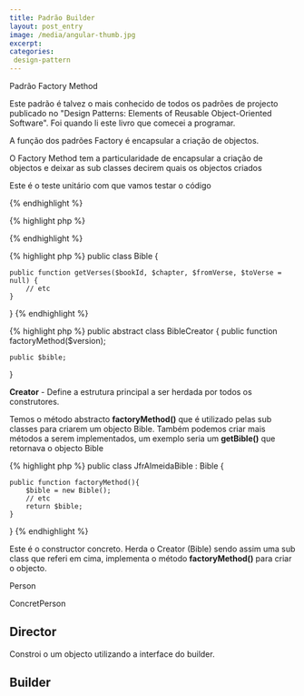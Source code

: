 ```yaml
---
title: Padrão Builder 
layout: post_entry
image: /media/angular-thumb.jpg
excerpt: 
categories:
 design-pattern
---
```

Padrão Factory Method

Este padrão é talvez o mais conhecido de todos os padrões de projecto publicado no "Design Patterns: Elements of Reusable Object-Oriented Software". Foi quando li este livro que comecei a programar.

A função dos padrões Factory é encapsular a criação de objectos. 

O Factory Method tem a particularidade de encapsular a criação de objectos e deixar as sub classes decirem quais os objectos criados

Este é o teste unitário com que vamos testar o código


{% endhighlight %}

{% highlight php %}

{% endhighlight %}

{% highlight php %}
public class Bible {
	
	public function getVerses($bookId, $chapter, $fromVerse, $toVerse = null) {
		// etc
	}
}
{% endhighlight %}


{% highlight php %}
public abstract class BibleCreator {
	public function factoryMethod($version);

	public $bible;
}


**Creator** - Define a estrutura principal a ser herdada por todos os construtores. 

Temos o método abstracto **factoryMethod()** que é utilizado pelas sub classes para criarem um objecto Bible. Também podemos criar mais métodos a serem implementados, um exemplo seria um **getBible()** que retornava o objecto Bible


{% highlight php %}
public class JfrAlmeidaBible : Bible {
	
	public function factoryMethod(){
		$bible = new Bible(); 
		// etc 
		return $bible;
	}
}
{% endhighlight %}

Este é o constructor concreto. Herda o Creator (Bible) sendo assim uma sub class que referi em cima, implementa o método **factoryMethod()** para criar o objecto.

Person


ConcretPerson



## Director

Constroi o um objecto utilizando a interface do builder. 

## Builder

